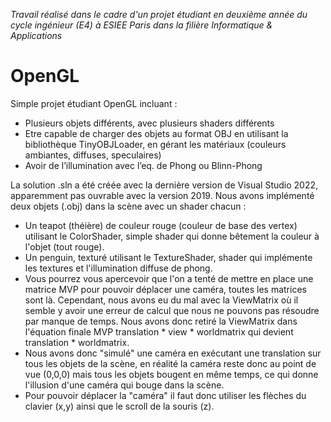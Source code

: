 *Travail réalisé dans le cadre d'un projet étudiant en deuxième année du cycle ingénieur (E4) à ESIEE Paris dans la filière Informatique & Applications*

# OpenGL

Simple projet étudiant OpenGL incluant :
- Plusieurs objets différents, avec plusieurs shaders différents
- Etre capable de charger des objets au format OBJ en utilisant la bibliothèque TinyOBJLoader, en gérant les matériaux (couleurs ambiantes, diffuses, speculaires)
- Avoir de l’illumination avec l’eq. de Phong ou Blinn-Phong

La solution .sln a été créée avec la dernière version de Visual Studio 2022, apparemment pas ouvrable avec la version 2019.
Nous avons implémenté deux objets (.obj) dans la scène avec un shader chacun :
- Un teapot (théière) de couleur rouge (couleur de base des vertex) utilisant le ColorShader, simple shader qui donne bêtement la couleur à l'objet (tout rouge).
- Un penguin, texturé utilisant le TextureShader, shader qui implémente les textures et l'illumination diffuse de phong.
- Vous pourrez vous apercevoir que l'on a tenté de mettre en place une matrice MVP pour pouvoir déplacer une caméra, toutes les matrices sont là. Cependant, nous avons eu du mal avec la ViewMatrix où il semble y avoir une erreur de calcul que nous ne pouvons pas résoudre par manque de temps. Nous avons donc retiré la ViewMatrix dans l'équation finale MVP translation * view * worldmatrix qui devient translation * worldmatrix.
- Nous avons donc "simulé" une caméra en exécutant une translation sur tous les objets de la scène, en réalité la caméra reste donc au point de vue (0,0,0) mais tous les objets bougent en même temps, ce qui donne l'illusion d'une caméra qui bouge dans la scène.
- Pour pouvoir déplacer la "caméra" il faut donc utiliser les flèches du clavier (x,y) ainsi que le scroll de la souris (z).
